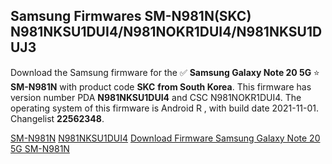 <h2>Samsung Firmwares SM-N981N(SKC) N981NKSU1DUI4/N981NOKR1DUI4/N981NKSU1DUJ3</h2>
Download the Samsung firmware for the ✅ <strong>Samsung Galaxy Note 20 5G </strong> ⭐ <strong>SM-N981N</strong> with product code <strong>SKC</strong> <strong> from South Korea</strong>. This firmware has version number PDA <strong>N981NKSU1DUI4</strong> and CSC N981NOKR1DUI4. The operating system of this firmware is Android R , with build date 2021-11-01. Changelist <strong>22562348</strong>.


[SM-N981N](https://samfirm.shop/samsung/model/SM-N981N)
[N981NKSU1DUI4](https://samfirm.shop/samsung/pda/N981NKSU1DUI4)
[Download Firmware Samsung Galaxy Note 20 5G SM-N981N](https://samfirm.shop/samsung/firmware/470175)

